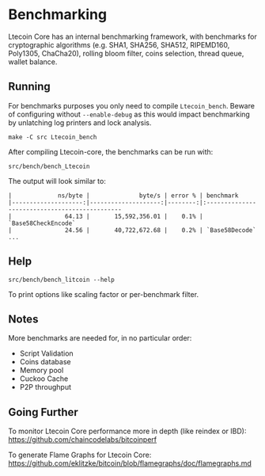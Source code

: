 Benchmarking
============

Ltecoin Core has an internal benchmarking framework, with benchmarks
for cryptographic algorithms (e.g. SHA1, SHA256, SHA512, RIPEMD160, Poly1305, ChaCha20), rolling bloom filter, coins selection,
thread queue, wallet balance.

Running
---------------------

For benchmarks purposes you only need to compile `Ltecoin_bench`. Beware of configuring without `--enable-debug` as this would impact
benchmarking by unlatching log printers and lock analysis.

    make -C src Ltecoin_bench

After compiling Ltecoin-core, the benchmarks can be run with:

    src/bench/bench_Ltecoin

The output will look similar to:
```
|             ns/byte |              byte/s | error % | benchmark
|--------------------:|--------------------:|--------:|:----------------------------------------------
|               64.13 |       15,592,356.01 |    0.1% | `Base58CheckEncode`
|               24.56 |       40,722,672.68 |    0.2% | `Base58Decode`
...
```

Help
---------------------

    src/bench/bench_litcoin --help

To print options like scaling factor or per-benchmark filter.

Notes
---------------------
More benchmarks are needed for, in no particular order:
- Script Validation
- Coins database
- Memory pool
- Cuckoo Cache
- P2P throughput

Going Further
--------------------

To monitor Ltecoin Core performance more in depth (like reindex or IBD): https://github.com/chaincodelabs/bitcoinperf

To generate Flame Graphs for Ltecoin Core: https://github.com/eklitzke/bitcoin/blob/flamegraphs/doc/flamegraphs.md
